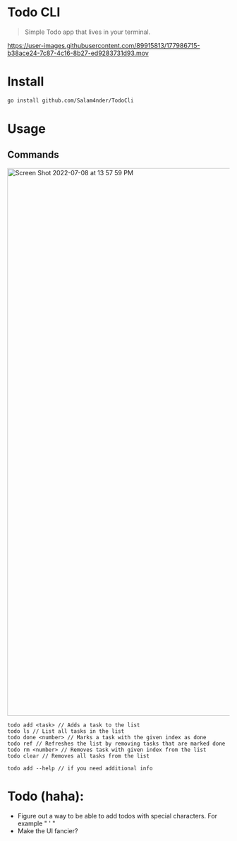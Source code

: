 # Todo CLI

>Simple Todo app that lives in your terminal.

https://user-images.githubusercontent.com/89915813/177986715-b38ace24-7c87-4c16-8b27-ed9283731d93.mov

# Install

```zsh 
go install github.com/Salam4nder/TodoCli
```

# Usage

## Commands

<img width="1240" alt="Screen Shot 2022-07-08 at 13 57 59 PM" src="https://user-images.githubusercontent.com/89915813/177987826-16cf33fc-edee-4a67-ac98-fdeabc1c2815.png">


```
todo add <task> // Adds a task to the list
todo ls // List all tasks in the list
todo done <number> // Marks a task with the given index as done
todo ref // Refreshes the list by removing tasks that are marked done
todo rm <number> // Removes task with given index from the list
todo clear // Removes all tasks from the list

todo add --help // if you need additional info
```

# Todo (haha):

* Figure out a way to be able to add todos with special characters. For example " ' "
* Make the UI fancier?
